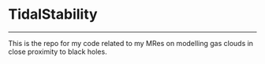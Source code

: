 # TidalStability
-------------------------------
This is the repo for my code related to my MRes on modelling gas clouds in close proximity to black holes. 
